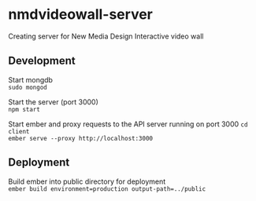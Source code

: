 # nmdvideowall-server
Creating server for New Media Design Interactive video wall

## Development
Start mongdb  
    `sudo mongod`

Start the server (port 3000)  
    `npm start`

Start ember and proxy requests to the API server running on port 3000
    `cd client`  
    `ember serve --proxy http://localhost:3000`

## Deployment
Build ember into public directory for deployment  
    `ember build environment=production output-path=../public`